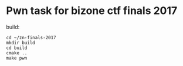 # Pwn task for bizone ctf finals 2017

build:
```
cd ~/zn-finals-2017
mkdir build
cd build
cmake ..
make pwn
```